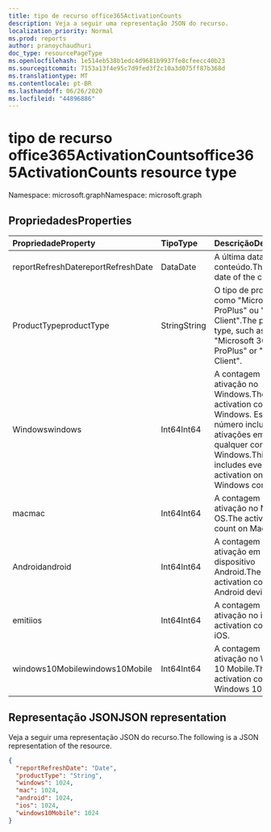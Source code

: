 ```yaml
---
title: tipo de recurso office365ActivationCounts
description: Veja a seguir uma representação JSON do recurso.
localization_priority: Normal
ms.prod: reports
author: pranoychaudhuri
doc_type: resourcePageType
ms.openlocfilehash: 1e514eb538b1edc4d9681b9937fe8cfeecc40b23
ms.sourcegitcommit: 7153a13f4e95c7d9fed3f2c10a3d075ff87b368d
ms.translationtype: MT
ms.contentlocale: pt-BR
ms.lasthandoff: 06/26/2020
ms.locfileid: "44896886"
---
```

# <a name="office365activationcounts-resource-type"></a><span data-ttu-id="d94c8-103">tipo de recurso office365ActivationCounts</span><span class="sxs-lookup"><span data-stu-id="d94c8-103">office365ActivationCounts resource type</span></span>

<span data-ttu-id="d94c8-104">Namespace: microsoft.graph</span><span class="sxs-lookup"><span data-stu-id="d94c8-104">Namespace: microsoft.graph</span></span>

## <a name="properties"></a><span data-ttu-id="d94c8-105">Propriedades</span><span class="sxs-lookup"><span data-stu-id="d94c8-105">Properties</span></span>

| <span data-ttu-id="d94c8-106">Propriedade</span><span class="sxs-lookup"><span data-stu-id="d94c8-106">Property</span></span>          | <span data-ttu-id="d94c8-107">Tipo</span><span class="sxs-lookup"><span data-stu-id="d94c8-107">Type</span></span>   | <span data-ttu-id="d94c8-108">Descrição</span><span class="sxs-lookup"><span data-stu-id="d94c8-108">Description</span></span>                              |
| :---------------- | :----- | ---------------------------------------- |
| <span data-ttu-id="d94c8-109">reportRefreshDate</span><span class="sxs-lookup"><span data-stu-id="d94c8-109">reportRefreshDate</span></span> | <span data-ttu-id="d94c8-110">Data</span><span class="sxs-lookup"><span data-stu-id="d94c8-110">Date</span></span>   | <span data-ttu-id="d94c8-111">A última data do conteúdo.</span><span class="sxs-lookup"><span data-stu-id="d94c8-111">The latest date of the content.</span></span>          |
| <span data-ttu-id="d94c8-112">ProductType</span><span class="sxs-lookup"><span data-stu-id="d94c8-112">productType</span></span>       | <span data-ttu-id="d94c8-113">String</span><span class="sxs-lookup"><span data-stu-id="d94c8-113">String</span></span> | <span data-ttu-id="d94c8-114">O tipo de produto, como "Microsoft 365 ProPlus" ou "Project Client".</span><span class="sxs-lookup"><span data-stu-id="d94c8-114">The product type, such as "Microsoft 365 ProPlus" or "Project Client".</span></span> |
| <span data-ttu-id="d94c8-115">Windows</span><span class="sxs-lookup"><span data-stu-id="d94c8-115">windows</span></span>           | <span data-ttu-id="d94c8-116">Int64</span><span class="sxs-lookup"><span data-stu-id="d94c8-116">Int64</span></span>  | <span data-ttu-id="d94c8-117">A contagem de ativação no Windows.</span><span class="sxs-lookup"><span data-stu-id="d94c8-117">The activation count on Windows.</span></span> <span data-ttu-id="d94c8-118">Esse número inclui todas as ativações em qualquer computador Windows.</span><span class="sxs-lookup"><span data-stu-id="d94c8-118">This number includes every activation on any Windows computer.</span></span> |
| <span data-ttu-id="d94c8-119">mac</span><span class="sxs-lookup"><span data-stu-id="d94c8-119">mac</span></span>               | <span data-ttu-id="d94c8-120">Int64</span><span class="sxs-lookup"><span data-stu-id="d94c8-120">Int64</span></span>  | <span data-ttu-id="d94c8-121">A contagem de ativação no Mac OS.</span><span class="sxs-lookup"><span data-stu-id="d94c8-121">The activation count on Mac OS.</span></span>          |
| <span data-ttu-id="d94c8-122">Android</span><span class="sxs-lookup"><span data-stu-id="d94c8-122">android</span></span>           | <span data-ttu-id="d94c8-123">Int64</span><span class="sxs-lookup"><span data-stu-id="d94c8-123">Int64</span></span>  | <span data-ttu-id="d94c8-124">A contagem de ativação em um dispositivo Android.</span><span class="sxs-lookup"><span data-stu-id="d94c8-124">The activation count on an Android device.</span></span>  |
| <span data-ttu-id="d94c8-125">emiti</span><span class="sxs-lookup"><span data-stu-id="d94c8-125">ios</span></span>               | <span data-ttu-id="d94c8-126">Int64</span><span class="sxs-lookup"><span data-stu-id="d94c8-126">Int64</span></span>  | <span data-ttu-id="d94c8-127">A contagem de ativação no iOS.</span><span class="sxs-lookup"><span data-stu-id="d94c8-127">The activation count on iOS.</span></span>             |
| <span data-ttu-id="d94c8-128">windows10Mobile</span><span class="sxs-lookup"><span data-stu-id="d94c8-128">windows10Mobile</span></span>   | <span data-ttu-id="d94c8-129">Int64</span><span class="sxs-lookup"><span data-stu-id="d94c8-129">Int64</span></span>  | <span data-ttu-id="d94c8-130">A contagem de ativação no Windows 10 Mobile.</span><span class="sxs-lookup"><span data-stu-id="d94c8-130">The activation count on Windows 10 mobile.</span></span> |

## <a name="json-representation"></a><span data-ttu-id="d94c8-131">Representação JSON</span><span class="sxs-lookup"><span data-stu-id="d94c8-131">JSON representation</span></span>

<span data-ttu-id="d94c8-132">Veja a seguir uma representação JSON do recurso.</span><span class="sxs-lookup"><span data-stu-id="d94c8-132">The following is a JSON representation of the resource.</span></span>

<!-- {
  "blockType": "resource",
  "@odata.type": "microsoft.graph.office365ActivationCounts"
} -->

```json
{
  "reportRefreshDate": "Date", 
  "productType": "String", 
  "windows": 1024, 
  "mac": 1024, 
  "android": 1024, 
  "ios": 1024, 
  "windows10Mobile": 1024
}
```
